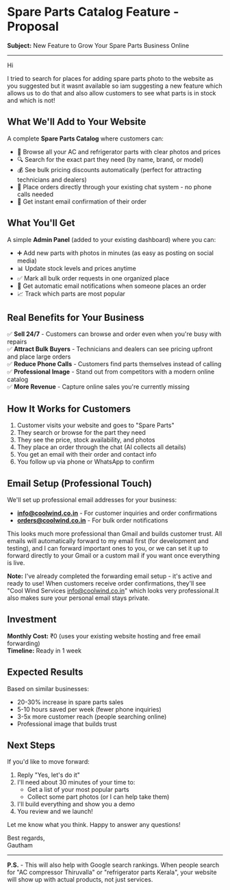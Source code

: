 # Spare Parts Catalog Feature - Proposal

**Subject:** New Feature to Grow Your Spare Parts Business Online

---

Hi

I tried to search for places for adding spare parts photo to the website as you suggested but it wasnt available so iam suggesting a new feature which allows us to do that and also allow customers to see what parts is in stock and which is not!


## What We'll Add to Your Website

A complete **Spare Parts Catalog** where customers can:
- 📱 Browse all your AC and refrigerator parts with clear photos and prices
- 🔍 Search for the exact part they need (by name, brand, or model)
- 💰 See bulk pricing discounts automatically (perfect for attracting technicians and dealers)
- 💬 Place orders directly through your existing chat system - no phone calls needed
- 📧 Get instant email confirmation of their order

## What You'll Get

A simple **Admin Panel** (added to your existing dashboard) where you can:
- ➕ Add new parts with photos in minutes (as easy as posting on social media)
- 📊 Update stock levels and prices anytime
- ✅ Mark all bulk order requests in one organized place
- 🔔 Get automatic email notifications when someone places an order
- 📈 Track which parts are most popular

## Real Benefits for Your Business

✅ **Sell 24/7** - Customers can browse and order even when you're busy with repairs  
✅ **Attract Bulk Buyers** - Technicians and dealers can see pricing upfront and place large orders  
✅ **Reduce Phone Calls** - Customers find parts themselves instead of calling  
✅ **Professional Image** - Stand out from competitors with a modern online catalog  
✅ **More Revenue** - Capture online sales you're currently missing  

## How It Works for Customers

1. Customer visits your website and goes to "Spare Parts"
2. They search or browse for the part they need
3. They see the price, stock availability, and photos
4. They place an order through the chat (AI collects all details)
5. You get an email with their order and contact info
6. You follow up via phone or WhatsApp to confirm

## Email Setup (Professional Touch)

We'll set up professional email addresses for your business:
- **info@coolwind.co.in** - For customer inquiries and order confirmations
- **orders@coolwind.co.in** - For bulk order notifications

This looks much more professional than Gmail and builds customer trust. All emails will automatically forward to my email first (for development and testing), and I can forward important ones to you, or we can set it up to forward directly to your Gmail or a custom mail if you want  once everything is live.

**Note:** I've already completed the forwarding email setup - it's active and ready to use! When customers receive order confirmations, they'll see "Cool Wind Services <info@coolwind.co.in>" which looks very professional.It also makes sure your personal email stays private.

## Investment

**Monthly Cost:** ₹0 (uses your existing website hosting and free email forwarding)  
**Timeline:** Ready in 1 week

## Expected Results

Based on similar businesses:
- 20-30% increase in spare parts sales
- 5-10 hours saved per week (fewer phone inquiries)
- 3-5x more customer reach (people searching online)
- Professional image that builds trust

## Next Steps

If you'd like to move forward:
1. Reply "Yes, let's do it"
2. I'll need about 30 minutes of your time to:
   - Get a list of your most popular parts
   - Collect some part photos (or I can help take them)
3. I'll build everything and show you a demo
4. You review and we launch!

Let me know what you think. Happy to answer any questions!

Best regards,  
Gautham

---

**P.S.** - This will also help with Google search rankings. When people search for "AC compressor Thiruvalla" or "refrigerator parts Kerala", your website will show up with actual products, not just services.
